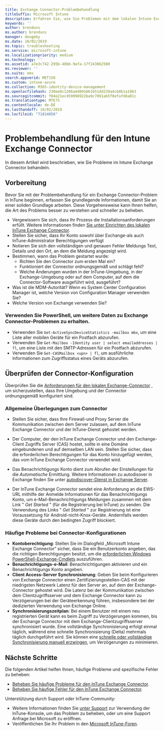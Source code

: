 ```yaml
---
title: Exchange Connector-Problembehandlung
titleSuffix: Microsoft Intune
description: Erfahren Sie, wie Sie Problemen mit dem lokalen Intune Exchange Connector behandeln.
keywords: ''
author: brenduns
ms.author: brenduns
manager: dougeby
ms.date: 10/02/2019
ms.topic: troubleshooting
ms.service: microsoft-intune
ms.localizationpriority: medium
ms.technology: ''
ms.assetid: a7e3c742-295b-40bb-9afa-17f243062500
ms.reviewer: ''
ms.suite: ems
search.appverid: MET150
ms.custom: intune-azure
ms.collection: M365-identity-device-management
ms.openlocfilehash: 230ee8c1206a4d091661b51dd239a4cb0b1a1963
ms.sourcegitcommit: f04e21ec459998922ba9c7091ab5f8efafd8a01c
ms.translationtype: MTE75
ms.contentlocale: de-DE
ms.lasthandoff: 10/02/2019
ms.locfileid: "71814056"
---
```

# <a name="troubleshoot-the-intune-exchange-connector"></a>Problembehandlung für den Intune Exchange Connector

In diesem Artikel wird beschrieben, wie Sie Probleme im Intune Exchange Connector behandeln.

## <a name="before-you-start"></a>Vorbereitung

Bevor Sie mit der Problembehandlung für ein Exchange Connector-Problem in InTune beginnen, erfassen Sie grundlegende Informationen, damit Sie an einer soliden Grundlage arbeiten. Diese Vorgehensweise kann Ihnen helfen, die Art des Problems besser zu verstehen und schneller zu beheben.

- Vergewissern Sie sich, dass Ihr Prozess die Installationsanforderungen erfüllt. Weitere Informationen finden [Sie unter Einrichten des lokalen InTune Exchange Connector](exchange-connector-install.md).
- Stellen Sie sicher, dass Ihr Konto sowohl über Exchange-als auch InTune-Administrator Berechtigungen verfügt
- Notieren Sie sich den vollständigen und genauen Fehler Meldungs Text, Details und den Ort, an dem die Meldung angezeigt wird.
- Bestimmen, wann das Problem gestartet wurde: 
  - Richten Sie den Connector zum ersten Mal ein? 
  - Funktioniert der Connector ordnungsgemäß und schlägt fehl?
  - Welche Änderungen wurden in der InTune-Umgebung, in der Exchange-Umgebung oder auf dem Computer, auf dem die Connector-Software ausgeführt wird, ausgeführt?
- Was ist die MDM-Autorität? Wenn es System Center Configuration Manager ist, welche Version von Configuration Manager verwenden Sie?
- Welche Version von Exchange verwenden Sie?

### <a name="use-powershell-to-get-more-data-on-exchange-connector-issues"></a>Verwenden Sie PowerShell, um weitere Daten zu Exchange Connector-Problemen zu erhalten.

- Verwenden Sie `Get-ActiveSyncDeviceStatistics -mailbox mbx`, um eine Liste aller mobilen Geräte für ein Postfach abzurufen.
- Verwenden Sie `Get-Mailbox -Identity user | select emailaddresses | fl`, um eine Liste mit den SMTP-Adressen für ein Postfach abzurufen.
- Verwenden Sie `Get-CASMailbox <upn> | fl`, um ausführliche Informationen zum Zugriffsstatus eines Geräts abzurufen.

## <a name="review-the-connector-configuration"></a>Überprüfen der Connector-Konfiguration

Überprüfen Sie die [Anforderungen für den lokalen Exchange-Connector](exchange-connector-install.md#intune-exchange-connector-requirements) , um sicherzustellen, dass Ihre Umgebung und der Connector ordnungsgemäß konfiguriert sind. 

### <a name="general-considerations-for-the-connector"></a>Allgemeine Überlegungen zum Connector

- Stellen Sie sicher, dass Ihre Firewall-und Proxy Server die Kommunikation zwischen dem Server zulassen, auf dem InTune Exchange Connector und der InTune-Dienst gehostet werden.

- Der Computer, der den InTune Exchange Connector und den Exchange-Client Zugriffs Server (CAS) hostet, sollte in eine Domäne eingebundenen und auf demselben LAN sein. Stellen Sie sicher, dass die erforderlichen Berechtigungen für das Konto hinzugefügt werden, das vom InTune Exchange Connector verwendet wird.

- Das Benachrichtigungs Konto dient zum Abrufen der Einstellungen für die *Automatische* Ermittlung. Weitere Informationen zu autodisover in Exchange finden Sie unter [autodiscover-Dienst in Exchange Server](https://docs.microsoft.com/exchange/architecture/client-access/autodiscover?view=exchserver-2016).

- Der InTune Exchange Connector sendet eine Anforderung an die EWS-URL mithilfe der Anmelde Informationen für das Benachrichtigungs Konto, um e-Mail-Benachrichtigungs Meldungen zusammen mit dem Link " *Get Started* " (für die Registrierung bei InTune) zu senden. Die Verwendung des Links " *Get Started* " zur Registrierung ist eine Voraussetzung für Android-nicht-Knox-Geräte. Andernfalls werden diese Geräte durch den bedingten Zugriff blockiert.

### <a name="common-issues-for-connector-configurations"></a>Häufige Probleme bei Connector-Konfigurationen

- **Kontoberechtigung**: Stellen Sie im Dialogfeld „Microsoft Intune Exchange Connector“ sicher, dass Sie ein Benutzerkonto angeben, das die richtigen Berechtigungen besitzt, um die [erforderlichen Windows PowerShell-Exchange-Cmdlets](exchange-connector-install.md#exchange-cmdlet-requirements) auszuführen.
- **Benachrichtigungs-e-Mail**: Benachrichtigungen aktivieren und ein Benachrichtigungs Konto angeben.
- **Client Access-Server Synchronisierung**: Geben Sie beim Konfigurieren von Exchange Connector einen Zertifizierungsstellen-CAS mit der niedrigsten Netzwerk Latenz für den Server an, auf dem der Exchange-Connector gehostet wird. Die Latenz bei der Kommunikation zwischen dem Clientzugriffsserver und dem Exchange Connector kann zu Verzögerungen bei der Geräteerkennung führen, insbesondere bei der dedizierten Verwendung von Exchange Online.
- **Synchronisierungszeitplan**: Bei einem Benutzer mit einem neu registrierten Gerät kann es beim Zugriff zu Verzögerungen kommen, bis der Exchange Connector mit dem Exchange-Clientzugriffsserver synchronisiert wurde. Eine vollständige Synchronisierung erfolgt einmal täglich, während eine schnelle Synchronisierung (Delta) mehrmals täglich durchgeführt wird. Sie können eine [schnelle oder vollständige Synchronisierung manuell erzwingen](exchange-connector-install.md#manually-force-a-quick-sync-or-full-sync), um Verzögerungen zu minimieren.

## <a name="next-steps"></a>Nächste Schritte
Die folgenden Artikel helfen Ihnen, häufige Probleme und spezifische Fehler zu beheben:

- [Beheben Sie häufige Probleme für den InTune Exchange Connector](troubleshoot-exchange-connector-common-problems.md).
- [Beheben Sie häufige Fehler für den InTune Exchange Connector](troubleshoot-exchange-connector-common-errors.md).

Unterstützung durch Support oder InTune-Community:

- Weitere Informationen finden Sie [unter Support](../fundamentals/get-support.md) zur Verwendung der InTune-Konsole, um das Problem zu beheben, oder um eine Support Anfrage bei Microsoft zu eröffnen. 
- Veröffentlichen Sie Ihr Problem in den [Microsoft InTune-Foren](https://social.technet.microsoft.com/Forums/en-US/home?forum=microsoftintuneprod).  

